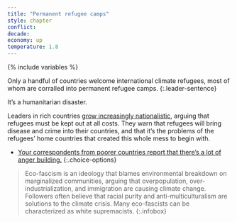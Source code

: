```yaml
---
title: "Permanent refugee camps"
style: chapter
conflict: 
decade: 
economy: up
temperature: 1.8
---
```


{% include variables %}

Only a handful of countries welcome international climate refugees, most of whom are corralled into permanent refugee camps. 
{:.leader-sentence}

It’s a humanitarian disaster.

Leaders in rich countries [grow increasingly nationalistic](#infobox), arguing that refugees must be kept out at all costs. They warn that refugees will bring disease and crime into their countries, and that it’s the problems of the refugees’ home countries that created this whole mess to begin with.

- [Your correspondents from poorer countries report that there’s a lot of anger building.](chapter_global-south-uprising-and-slow-fade.html)
{:.choice-options}

> Eco-fascism is an ideology that blames environmental breakdown on marginalized communities, arguing that overpopulation, over-industrialization, and immigration are causing climate change. Followers often believe that racial purity and anti-multiculturalism are solutions to the climate crisis. Many eco-fascists can be characterized as white supremacists.
{:.infobox}
